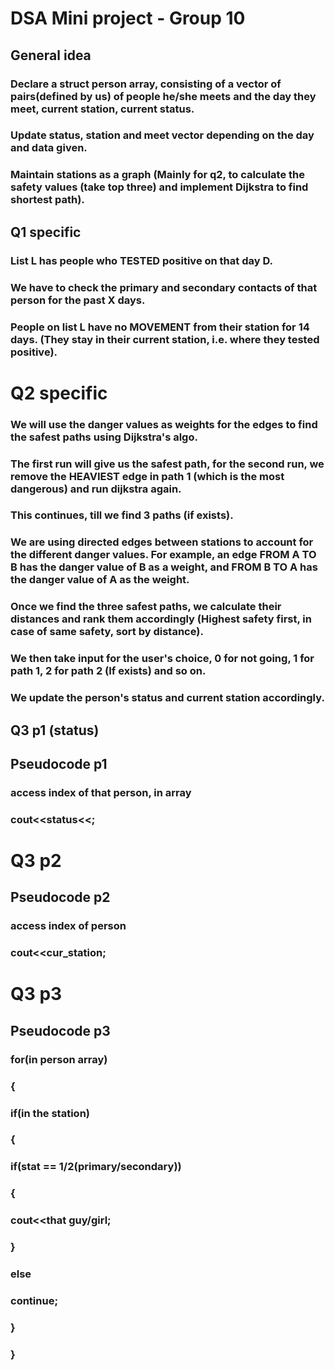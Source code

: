 # DSA Mini project - Group 10

## General idea

### Declare a struct person array, consisting of a vector of pairs(defined by us) of people he/she meets and the day they meet, current station, current status.

### Update status, station and meet vector depending on the day and data given.

### Maintain stations as a graph (Mainly for q2, to calculate the safety values (take top three) and implement Dijkstra to find shortest path).

## Q1 specific 

### List L has people who TESTED positive on that day D.

### We have to check the primary and secondary contacts of that person for the past X days.

### People on list L have no MOVEMENT from their station for 14 days. (They stay in their current station, i.e. where they tested positive).

# Q2 specific

### We will use the danger values as weights for the edges to find the safest paths using Dijkstra's algo.

### The first run will give us the safest path, for the second run, we remove the HEAVIEST edge in path 1 (which is the most dangerous) and run dijkstra again.

### This continues, till we find 3 paths (if exists).

### We are using directed edges between stations to account for the different danger values. For example, an edge FROM A TO B has the danger value of B as a weight, and FROM B TO A has the danger value of A as the weight.

### Once we find the three safest paths, we calculate their distances and rank them accordingly (Highest safety first, in case of same safety, sort by distance).

### We then take input for the user's choice, 0 for not going, 1 for path 1, 2 for path 2 (If exists) and so on.

### We update the person's status and current station accordingly.

## Q3 p1 (status)

## Pseudocode p1

### access index of that person, in array
### cout<<status<<;

# Q3 p2

## Pseudocode p2

### access index of person
### cout<<cur_station;

# Q3 p3

## Pseudocode p3

### for(in person array)
### {
###    if(in the station)
###    {
###        if(stat == 1/2(primary/secondary))
###        {
###            cout<<that guy/girl;
###        }
###        else
###            continue;
###    }
### }
